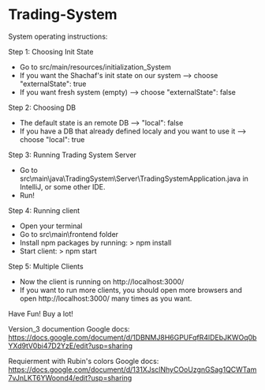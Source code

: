 # Trading-System

System operating instructions: 

Step 1: Choosing Init State
- Go to src/main/resources/initialization_System
- If you want the Shachaf's init state on our system --> choose "externalState": true
- If you want fresh system (empty) --> choose "externalState": false

Step 2: Choosing DB
- The default state is an remote DB --> "local": false
- If you have a DB that already defined localy and you want to use it --> choose "local": true

Step 3: Running Trading System Server
- Go to src\main\java\TradingSystem\Server\TradingSystemApplication.java in IntelliJ, or some other IDE.
- Run!

Step 4: Running client
- Open your terminal
- Go to src\main\frontend folder
- Install npm packages by running: > npm install
- Start client: > npm start

Step 5: Multiple Clients
- Now the client is running on http://localhost:3000/
- If you want to run more clients, you should open more browsers and open http://localhost:3000/ many times as you want.

Have Fun! Buy a lot! 

Version_3 documention Google docs: 
https://docs.google.com/document/d/1DBNMJ8H6GPUFqfR4lDEbJKWOq0bYXd9tV0bi47D2YzE/edit?usp=sharing

Requierment with Rubin's colors Google docs: 
https://docs.google.com/document/d/131XJsclNhyCOoUzgnGSag1QCWTam7vJnLKT6YWoond4/edit?usp=sharing
